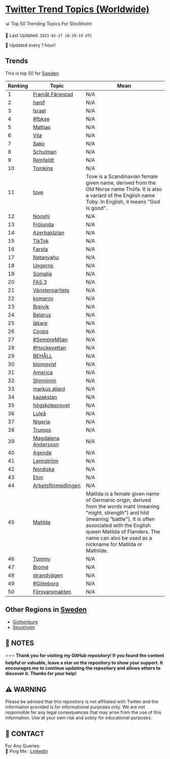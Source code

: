 [Twitter Trend Topics (Worldwide)](https://github.com/ErcinDedeoglu/Twitter-Trend-Topics)
==========


📊 Top 50 Trending Topics For Stockholm

📆 Last Updated: `2023-03-27 18:19:19 UTC`

🔧 Updated every 1 hour!


## Trends

This is top 50 for [Sweden](</Sweden>)

| Ranking | Topic | Mean |
| ------- | ------------ | ------------ |
| 1 | [Framåt Färjestad](http://twitter.com/search?q=Fram%c3%a5t+F%c3%a4rjestad) | N/A |
| 2 | [hanif](http://twitter.com/search?q=hanif) | N/A |
| 3 | [Israel](http://twitter.com/search?q=Israel) | N/A |
| 4 | [#fbkse](http://twitter.com/search?q=%23fbkse) | N/A |
| 5 | [Mattias](http://twitter.com/search?q=Mattias) | N/A |
| 6 | [Vila](http://twitter.com/search?q=Vila) | N/A |
| 7 | [Sako](http://twitter.com/search?q=Sako) | N/A |
| 8 | [Schulman](http://twitter.com/search?q=Schulman) | N/A |
| 9 | [Reinfeldt](http://twitter.com/search?q=Reinfeldt) | N/A |
| 10 | [Tomkins](http://twitter.com/search?q=Tomkins) | N/A |
| 11 | [tove](http://twitter.com/search?q=tove) | Tove is a Scandinavian female given name, derived from the Old Norse name Thófa. It is also a variant of the English name Toby. In English, it means "God is good". |
| 12 | [Nooshi](http://twitter.com/search?q=Nooshi) | N/A |
| 13 | [Frölunda](http://twitter.com/search?q=Fr%c3%b6lunda) | N/A |
| 14 | [Azerbajdzjan](http://twitter.com/search?q=Azerbajdzjan) | N/A |
| 15 | [TikTok](http://twitter.com/search?q=TikTok) | N/A |
| 16 | [Farsta](http://twitter.com/search?q=Farsta) | N/A |
| 17 | [Netanyahu](http://twitter.com/search?q=Netanyahu) | N/A |
| 18 | [Ungerns](http://twitter.com/search?q=Ungerns) | N/A |
| 19 | [Somalia](http://twitter.com/search?q=Somalia) | N/A |
| 20 | [FAS 3](http://twitter.com/search?q=FAS+3) | N/A |
| 21 | [Vänsterpartiets](http://twitter.com/search?q=V%c3%a4nsterpartiets) | N/A |
| 22 | [komarov](http://twitter.com/search?q=komarov) | N/A |
| 23 | [Breivik](http://twitter.com/search?q=Breivik) | N/A |
| 24 | [Belarus](http://twitter.com/search?q=Belarus) | N/A |
| 25 | [läkare](http://twitter.com/search?q=l%c3%a4kare) | N/A |
| 26 | [Coops](http://twitter.com/search?q=Coops) | N/A |
| 27 | [#SempreMilan](http://twitter.com/search?q=%23SempreMilan) | N/A |
| 28 | [#Hockeyettan](http://twitter.com/search?q=%23Hockeyettan) | N/A |
| 29 | [BEHÅLL](http://twitter.com/search?q=BEH%c3%85LL) | N/A |
| 30 | [blomqvist](http://twitter.com/search?q=blomqvist) | N/A |
| 31 | [America](http://twitter.com/search?q=America) | N/A |
| 32 | [Shinnimin](http://twitter.com/search?q=Shinnimin) | N/A |
| 33 | [markus allard](http://twitter.com/search?q=markus+allard) | N/A |
| 34 | [kazakstan](http://twitter.com/search?q=kazakstan) | N/A |
| 35 | [högskoleprovet](http://twitter.com/search?q=h%c3%b6gskoleprovet) | N/A |
| 36 | [Luleå](http://twitter.com/search?q=Lule%c3%a5) | N/A |
| 37 | [Nigeria](http://twitter.com/search?q=Nigeria) | N/A |
| 38 | [Trumps](http://twitter.com/search?q=Trumps) | N/A |
| 39 | [Magdalena Andersson](http://twitter.com/search?q=Magdalena+Andersson) | N/A |
| 40 | [Agenda](http://twitter.com/search?q=Agenda) | N/A |
| 41 | [Lennström](http://twitter.com/search?q=Lennstr%c3%b6m) | N/A |
| 42 | [Nordiska](http://twitter.com/search?q=Nordiska) | N/A |
| 43 | [Elon](http://twitter.com/search?q=Elon) | N/A |
| 44 | [Arbetsförmedlingen](http://twitter.com/search?q=Arbetsf%c3%b6rmedlingen) | N/A |
| 45 | [Matilda](http://twitter.com/search?q=Matilda) | Matilda is a female given name of Germanic origin, derived from the words maht (meaning "might, strength") and hild (meaning "battle"). It is often associated with the English queen Matilda of Flanders. The name can also be used as a nickname for Matilda or Mathilde. |
| 46 | [Tommy](http://twitter.com/search?q=Tommy) | N/A |
| 47 | [Bromé](http://twitter.com/search?q=Brom%c3%a9) | N/A |
| 48 | [strandvägen](http://twitter.com/search?q=strandv%c3%a4gen) | N/A |
| 49 | [#Göteborg](http://twitter.com/search?q=%23G%c3%b6teborg) | N/A |
| 50 | [Försvarsmakten](http://twitter.com/search?q=F%c3%b6rsvarsmakten) | N/A |



## Other Regions in [Sweden](</Sweden>)

* [Gothenburg](</Sweden/Gothenburg.md>)
* [Stockholm](</Sweden/Stockholm.md>)



## 📝 NOTES

⭐⭐⭐ **Thank you for visiting my GitHub repository! If you found the content helpful or valuable, leave a star on the repository to show your support. It encourages me to continue updating the repository and allows others to discover it. Thanks for your help!**


## ⚠️ WARNING

Please be advised that this repository is not affiliated with Twitter and the information provided is for informational purposes only. We are not responsible for any legal consequences that may arise from the use of this information. Use at your own risk and solely for educational purposes.


## 📨 CONTACT

 For Any Queries:  
            🏓 Ping Me : [LinkedIn](https://www.linkedin.com/in/ercindedeoglu/)
